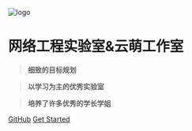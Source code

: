 <!-- _coverpage.md -->
![logo](_media/favicon.ico)
# 网络工程实验室&云萌工作室

> **细致的目标规划**

> **以学习为主的优秀实验室**

> **培养了许多优秀的学长学姐**   

[GitHub](https://github.com/CloudCodeGeek)
[Get Started](#介绍)
      






